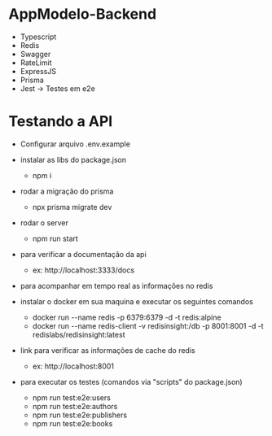 # AppModelo-Backend
- Typescript
- Redis
- Swagger
- RateLimit
- ExpressJS
- Prisma
- Jest -> Testes em e2e

# Testando a API

- Configurar arquivo .env.example

- instalar as libs do package.json
  - npm i

- rodar a migração do prisma
  - npx prisma migrate dev

- rodar o server
  - npm run start

- para verificar a documentação da api 
  - ex: http://localhost:3333/docs

- para acompanhar em tempo real as informações no redis
- instalar o docker em sua maquina e executar os seguintes comandos
  - docker run --name redis -p 6379:6379 -d -t redis:alpine
  - docker run --name redis-client -v redisinsight:/db -p 8001:8001 -d -t redislabs/redisinsight:latest

- link para verificar as informações de cache do redis
  - ex: http://localhost:8001

- para executar os testes (comandos via "scripts" do package.json)
  - npm run test:e2e:users  
  - npm run test:e2e:authors
  - npm run test:e2e:publishers
  - npm run test:e2e:books

